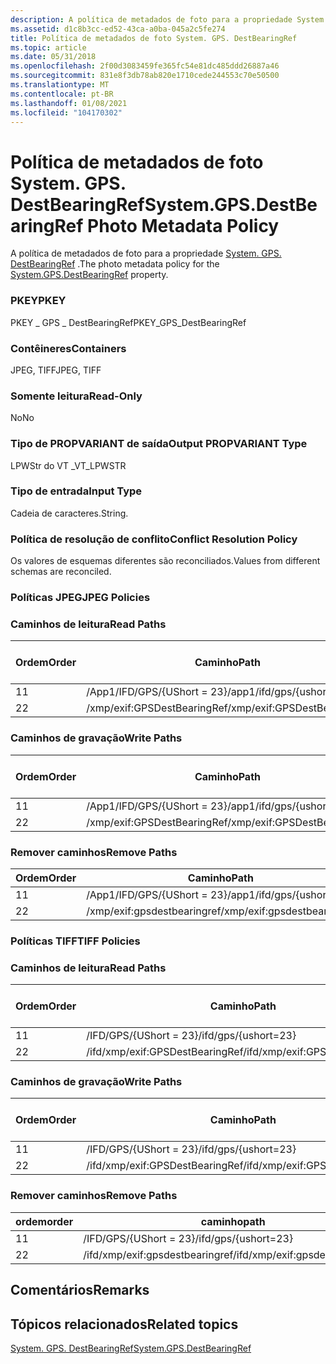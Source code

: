 ```yaml
---
description: A política de metadados de foto para a propriedade System. GPS. DestBearingRef.
ms.assetid: d1c8b3cc-ed52-43ca-a0ba-045a2c5fe274
title: Política de metadados de foto System. GPS. DestBearingRef
ms.topic: article
ms.date: 05/31/2018
ms.openlocfilehash: 2f00d3083459fe365fc54e81dc485ddd26887a46
ms.sourcegitcommit: 831e8f3db78ab820e1710cede244553c70e50500
ms.translationtype: MT
ms.contentlocale: pt-BR
ms.lasthandoff: 01/08/2021
ms.locfileid: "104170302"
---
```

# <a name="systemgpsdestbearingref-photo-metadata-policy"></a><span data-ttu-id="a89cb-103">Política de metadados de foto System. GPS. DestBearingRef</span><span class="sxs-lookup"><span data-stu-id="a89cb-103">System.GPS.DestBearingRef Photo Metadata Policy</span></span>

<span data-ttu-id="a89cb-104">A política de metadados de foto para a propriedade [System. GPS. DestBearingRef](../properties/props-system-gps-destbearingref.md) .</span><span class="sxs-lookup"><span data-stu-id="a89cb-104">The photo metadata policy for the [System.GPS.DestBearingRef](../properties/props-system-gps-destbearingref.md) property.</span></span>

### <a name="pkey"></a><span data-ttu-id="a89cb-105">PKEY</span><span class="sxs-lookup"><span data-stu-id="a89cb-105">PKEY</span></span>

<span data-ttu-id="a89cb-106">PKEY \_ GPS \_ DestBearingRef</span><span class="sxs-lookup"><span data-stu-id="a89cb-106">PKEY\_GPS\_DestBearingRef</span></span>

### <a name="containers"></a><span data-ttu-id="a89cb-107">Contêineres</span><span class="sxs-lookup"><span data-stu-id="a89cb-107">Containers</span></span>

<span data-ttu-id="a89cb-108">JPEG, TIFF</span><span class="sxs-lookup"><span data-stu-id="a89cb-108">JPEG, TIFF</span></span>

### <a name="read-only"></a><span data-ttu-id="a89cb-109">Somente leitura</span><span class="sxs-lookup"><span data-stu-id="a89cb-109">Read-Only</span></span>

<span data-ttu-id="a89cb-110">No</span><span class="sxs-lookup"><span data-stu-id="a89cb-110">No</span></span>

### <a name="output-propvariant-type"></a><span data-ttu-id="a89cb-111">Tipo de PROPVARIANT de saída</span><span class="sxs-lookup"><span data-stu-id="a89cb-111">Output PROPVARIANT Type</span></span>

<span data-ttu-id="a89cb-112">LPWStr do VT \_</span><span class="sxs-lookup"><span data-stu-id="a89cb-112">VT\_LPWSTR</span></span>

### <a name="input-type"></a><span data-ttu-id="a89cb-113">Tipo de entrada</span><span class="sxs-lookup"><span data-stu-id="a89cb-113">Input Type</span></span>

<span data-ttu-id="a89cb-114">Cadeia de caracteres.</span><span class="sxs-lookup"><span data-stu-id="a89cb-114">String.</span></span>

### <a name="conflict-resolution-policy"></a><span data-ttu-id="a89cb-115">Política de resolução de conflito</span><span class="sxs-lookup"><span data-stu-id="a89cb-115">Conflict Resolution Policy</span></span>

<span data-ttu-id="a89cb-116">Os valores de esquemas diferentes são reconciliados.</span><span class="sxs-lookup"><span data-stu-id="a89cb-116">Values from different schemas are reconciled.</span></span>

### <a name="jpeg-policies"></a><span data-ttu-id="a89cb-117">Políticas JPEG</span><span class="sxs-lookup"><span data-stu-id="a89cb-117">JPEG Policies</span></span>

### <a name="read-paths"></a><span data-ttu-id="a89cb-118">Caminhos de leitura</span><span class="sxs-lookup"><span data-stu-id="a89cb-118">Read Paths</span></span>



| <span data-ttu-id="a89cb-119">Ordem</span><span class="sxs-lookup"><span data-stu-id="a89cb-119">Order</span></span> | <span data-ttu-id="a89cb-120">Caminho</span><span class="sxs-lookup"><span data-stu-id="a89cb-120">Path</span></span>                        | <span data-ttu-id="a89cb-121">Formato de disco</span><span class="sxs-lookup"><span data-stu-id="a89cb-121">Disk Format</span></span> |
|-------|-----------------------------|-------------|
| <span data-ttu-id="a89cb-122">1</span><span class="sxs-lookup"><span data-stu-id="a89cb-122">1</span></span>     | <span data-ttu-id="a89cb-123">/App1/IFD/GPS/{UShort = 23}</span><span class="sxs-lookup"><span data-stu-id="a89cb-123">/app1/ifd/gps/{ushort=23}</span></span>   | <span data-ttu-id="a89cb-124">ascii</span><span class="sxs-lookup"><span data-stu-id="a89cb-124">ascii</span></span>       |
| <span data-ttu-id="a89cb-125">2</span><span class="sxs-lookup"><span data-stu-id="a89cb-125">2</span></span>     | <span data-ttu-id="a89cb-126">/xmp/exif:GPSDestBearingRef</span><span class="sxs-lookup"><span data-stu-id="a89cb-126">/xmp/exif:GPSDestBearingRef</span></span> | <span data-ttu-id="a89cb-127">Unicode</span><span class="sxs-lookup"><span data-stu-id="a89cb-127">unicode</span></span>     |



 

### <a name="write-paths"></a><span data-ttu-id="a89cb-128">Caminhos de gravação</span><span class="sxs-lookup"><span data-stu-id="a89cb-128">Write Paths</span></span>



| <span data-ttu-id="a89cb-129">Ordem</span><span class="sxs-lookup"><span data-stu-id="a89cb-129">Order</span></span> | <span data-ttu-id="a89cb-130">Caminho</span><span class="sxs-lookup"><span data-stu-id="a89cb-130">Path</span></span>                        | <span data-ttu-id="a89cb-131">Formato de disco</span><span class="sxs-lookup"><span data-stu-id="a89cb-131">Disk Format</span></span> |
|-------|-----------------------------|-------------|
| <span data-ttu-id="a89cb-132">1</span><span class="sxs-lookup"><span data-stu-id="a89cb-132">1</span></span>     | <span data-ttu-id="a89cb-133">/App1/IFD/GPS/{UShort = 23}</span><span class="sxs-lookup"><span data-stu-id="a89cb-133">/app1/ifd/gps/{ushort=23}</span></span>   | <span data-ttu-id="a89cb-134">ascii</span><span class="sxs-lookup"><span data-stu-id="a89cb-134">ascii</span></span>       |
| <span data-ttu-id="a89cb-135">2</span><span class="sxs-lookup"><span data-stu-id="a89cb-135">2</span></span>     | <span data-ttu-id="a89cb-136">/xmp/exif:GPSDestBearingRef</span><span class="sxs-lookup"><span data-stu-id="a89cb-136">/xmp/exif:GPSDestBearingRef</span></span> | <span data-ttu-id="a89cb-137">Unicode</span><span class="sxs-lookup"><span data-stu-id="a89cb-137">unicode</span></span>     |



 

### <a name="remove-paths"></a><span data-ttu-id="a89cb-138">Remover caminhos</span><span class="sxs-lookup"><span data-stu-id="a89cb-138">Remove Paths</span></span>



| <span data-ttu-id="a89cb-139">Ordem</span><span class="sxs-lookup"><span data-stu-id="a89cb-139">Order</span></span> | <span data-ttu-id="a89cb-140">Caminho</span><span class="sxs-lookup"><span data-stu-id="a89cb-140">Path</span></span>                        |
|-------|-----------------------------|
| <span data-ttu-id="a89cb-141">1</span><span class="sxs-lookup"><span data-stu-id="a89cb-141">1</span></span>     | <span data-ttu-id="a89cb-142">/App1/IFD/GPS/{UShort = 23}</span><span class="sxs-lookup"><span data-stu-id="a89cb-142">/app1/ifd/gps/{ushort=23}</span></span>   |
| <span data-ttu-id="a89cb-143">2</span><span class="sxs-lookup"><span data-stu-id="a89cb-143">2</span></span>     | <span data-ttu-id="a89cb-144">/xmp/exif:gpsdestbearingref</span><span class="sxs-lookup"><span data-stu-id="a89cb-144">/xmp/exif:gpsdestbearingref</span></span> |



 

### <a name="tiff-policies"></a><span data-ttu-id="a89cb-145">Políticas TIFF</span><span class="sxs-lookup"><span data-stu-id="a89cb-145">TIFF Policies</span></span>

### <a name="read-paths"></a><span data-ttu-id="a89cb-146">Caminhos de leitura</span><span class="sxs-lookup"><span data-stu-id="a89cb-146">Read Paths</span></span>



| <span data-ttu-id="a89cb-147">Ordem</span><span class="sxs-lookup"><span data-stu-id="a89cb-147">Order</span></span> | <span data-ttu-id="a89cb-148">Caminho</span><span class="sxs-lookup"><span data-stu-id="a89cb-148">Path</span></span>                            | <span data-ttu-id="a89cb-149">Formato de disco</span><span class="sxs-lookup"><span data-stu-id="a89cb-149">Disk Format</span></span> |
|-------|---------------------------------|-------------|
| <span data-ttu-id="a89cb-150">1</span><span class="sxs-lookup"><span data-stu-id="a89cb-150">1</span></span>     | <span data-ttu-id="a89cb-151">/IFD/GPS/{UShort = 23}</span><span class="sxs-lookup"><span data-stu-id="a89cb-151">/ifd/gps/{ushort=23}</span></span>            | <span data-ttu-id="a89cb-152">ascii</span><span class="sxs-lookup"><span data-stu-id="a89cb-152">ascii</span></span>       |
| <span data-ttu-id="a89cb-153">2</span><span class="sxs-lookup"><span data-stu-id="a89cb-153">2</span></span>     | <span data-ttu-id="a89cb-154">/ifd/xmp/exif:GPSDestBearingRef</span><span class="sxs-lookup"><span data-stu-id="a89cb-154">/ifd/xmp/exif:GPSDestBearingRef</span></span> | <span data-ttu-id="a89cb-155">Unicode</span><span class="sxs-lookup"><span data-stu-id="a89cb-155">unicode</span></span>     |



 

### <a name="write-paths"></a><span data-ttu-id="a89cb-156">Caminhos de gravação</span><span class="sxs-lookup"><span data-stu-id="a89cb-156">Write Paths</span></span>



| <span data-ttu-id="a89cb-157">Ordem</span><span class="sxs-lookup"><span data-stu-id="a89cb-157">Order</span></span> | <span data-ttu-id="a89cb-158">Caminho</span><span class="sxs-lookup"><span data-stu-id="a89cb-158">Path</span></span>                            | <span data-ttu-id="a89cb-159">Formato de disco</span><span class="sxs-lookup"><span data-stu-id="a89cb-159">Disk Format</span></span> |
|-------|---------------------------------|-------------|
| <span data-ttu-id="a89cb-160">1</span><span class="sxs-lookup"><span data-stu-id="a89cb-160">1</span></span>     | <span data-ttu-id="a89cb-161">/IFD/GPS/{UShort = 23}</span><span class="sxs-lookup"><span data-stu-id="a89cb-161">/ifd/gps/{ushort=23}</span></span>            | <span data-ttu-id="a89cb-162">ascii</span><span class="sxs-lookup"><span data-stu-id="a89cb-162">ascii</span></span>       |
| <span data-ttu-id="a89cb-163">2</span><span class="sxs-lookup"><span data-stu-id="a89cb-163">2</span></span>     | <span data-ttu-id="a89cb-164">/ifd/xmp/exif:GPSDestBearingRef</span><span class="sxs-lookup"><span data-stu-id="a89cb-164">/ifd/xmp/exif:GPSDestBearingRef</span></span> | <span data-ttu-id="a89cb-165">Unicode</span><span class="sxs-lookup"><span data-stu-id="a89cb-165">unicode</span></span>     |



 

### <a name="remove-paths"></a><span data-ttu-id="a89cb-166">Remover caminhos</span><span class="sxs-lookup"><span data-stu-id="a89cb-166">Remove Paths</span></span>



| <span data-ttu-id="a89cb-167">ordem</span><span class="sxs-lookup"><span data-stu-id="a89cb-167">order</span></span> | <span data-ttu-id="a89cb-168">caminho</span><span class="sxs-lookup"><span data-stu-id="a89cb-168">path</span></span>                            |
|-------|---------------------------------|
| <span data-ttu-id="a89cb-169">1</span><span class="sxs-lookup"><span data-stu-id="a89cb-169">1</span></span>     | <span data-ttu-id="a89cb-170">/IFD/GPS/{UShort = 23}</span><span class="sxs-lookup"><span data-stu-id="a89cb-170">/ifd/gps/{ushort=23}</span></span>            |
| <span data-ttu-id="a89cb-171">2</span><span class="sxs-lookup"><span data-stu-id="a89cb-171">2</span></span>     | <span data-ttu-id="a89cb-172">/ifd/xmp/exif:gpsdestbearingref</span><span class="sxs-lookup"><span data-stu-id="a89cb-172">/ifd/xmp/exif:gpsdestbearingref</span></span> |



 

## <a name="remarks"></a><span data-ttu-id="a89cb-173">Comentários</span><span class="sxs-lookup"><span data-stu-id="a89cb-173">Remarks</span></span>

## <a name="related-topics"></a><span data-ttu-id="a89cb-174">Tópicos relacionados</span><span class="sxs-lookup"><span data-stu-id="a89cb-174">Related topics</span></span>

<dl> <dt>

[<span data-ttu-id="a89cb-175">System. GPS. DestBearingRef</span><span class="sxs-lookup"><span data-stu-id="a89cb-175">System.GPS.DestBearingRef</span></span>](../properties/props-system-gps-destbearingref.md)
</dt> </dl>

 

 
